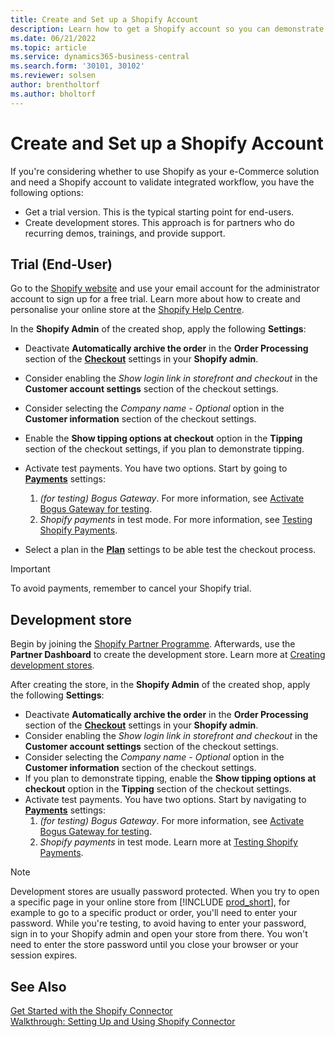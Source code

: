 ```yaml
---
title: Create and Set up a Shopify Account
description: Learn how to get a Shopify account so you can demonstrate the workflow for integrating Shopify and Business Central.
ms.date: 06/21/2022
ms.topic: article
ms.service: dynamics365-business-central
ms.search.form: '30101, 30102'
ms.reviewer: solsen
author: brentholtorf
ms.author: bholtorf
---
```


# <a name="create-and-set-up-a-shopify-account"></a>Create and Set up a Shopify Account

If you're considering whether to use Shopify as your e-Commerce solution and need a Shopify account to validate integrated workflow, you have the following options:

- Get a trial version. This is the typical starting point for end-users.  
- Create development stores. This approach is for partners who do recurring demos, trainings, and provide support.

## <a name="trial-end-user"></a>Trial (End-User)

Go to the [Shopify website](https://www.shopify.com) and use your email account for the administrator account to sign up for a free trial. Learn more about how to create and personalise your online store at the [Shopify Help Centre](https://help.shopify.com/).

In the **Shopify Admin** of the created shop, apply the following **Settings**:

- Deactivate **Automatically archive the order** in the **Order Processing** section of the [**Checkout**](https://www.shopify.com/admin/settings/checkout) settings in your **Shopify admin**.
- Consider enabling the *Show login link in storefront and checkout* in the **Customer account settings** section of the checkout settings.
- Consider selecting the *Company name - Optional* option in the **Customer information** section of the checkout settings.
- Enable the **Show tipping options at checkout** option in the **Tipping** section of the checkout settings, if you plan to demonstrate tipping.
- Activate test payments. You have two options. Start by going to [**Payments**](https://www.shopify.com/admin/settings/payments) settings:  
  1. *(for testing) Bogus Gateway*. For more information, see [Activate Bogus Gateway for testing](https://help.shopify.com/en/manual/checkout-settings/test-orders#place-a-test-order-by-simulating-a-transaction).
  2. *Shopify payments* in test mode. For more information, see [Testing Shopify Payments](https://help.shopify.com/en/manual/payments/shopify-payments/testing-shopify-payments).

- Select a plan in the [**Plan**](https://www.shopify.com/admin/settings/plan) settings to be able test the checkout process.

> [!Important]  
> To avoid payments, remember to cancel your Shopify trial.

## <a name="development-store"></a>Development store

Begin by joining the [Shopify Partner Programme](https://help.shopify.com/partners/about). Afterwards, use the **Partner Dashboard** to create the development store. Learn more at [Creating development stores](https://help.shopify.com/partners/dashboard/managing-stores/development-stores).

After creating the store, in the **Shopify Admin** of the created shop, apply the following **Settings**:

- Deactivate **Automatically archive the order** in the **Order Processing** section of the [**Checkout**](https://www.shopify.com/admin/settings/checkout) settings in your **Shopify admin**.
- Consider enabling the *Show login link in storefront and checkout* in the **Customer account settings** section of the checkout settings.
- Consider selecting the *Company name - Optional* option in the **Customer information** section of the checkout settings.
- If you plan to demonstrate tipping, enable the **Show tipping options at checkout** option in the **Tipping** section of the checkout settings.
- Activate test payments. You have two options. Start by navigating to [**Payments**](https://www.shopify.com/admin/settings/payments) settings:  
  1. *(for testing) Bogus Gateway*. For more information, see [Activate Bogus Gateway for testing](https://help.shopify.com/en/manual/checkout-settings/test-orders#place-a-test-order-by-simulating-a-transaction).
  2. *Shopify payments* in test mode. Learn more at [Testing Shopify Payments](https://help.shopify.com/en/manual/payments/shopify-payments/testing-shopify-payments).

> [!Note]  
> Development stores are usually password protected. When you try to open a specific page in your online store from [!INCLUDE [prod_short](../includes/prod_short.md)], for example to go to a specific product or order, you'll need to enter your password. While you're testing, to avoid having to enter your password, sign in to your Shopify admin and open your store from there. You won't need to enter the store password until you close your browser or your session expires.  

## <a name="see-also"></a>See Also

[Get Started with the Shopify Connector](get-started.md)  
[Walkthrough: Setting Up and Using Shopify Connector](walkthrough-setting-up-and-using-shopify.md)
